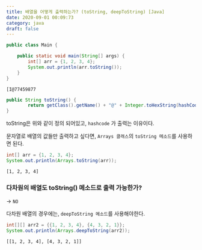 ```yaml
---
title: 배열을 어떻게 출력하는가? (toString, deepToString) [Java]
date: 2020-09-01 00:09:73
category: java
draft: false
---
```


```java
public class Main {

    public static void main(String[] args) {
        int[] arr = {1, 2, 3, 4};
        System.out.println(arr.toString());
    }
}
```

```
[I@77459877
```

```java
public String toString() {
        return getClass().getName() + "@" + Integer.toHexString(hashCode());
}
```

toString은 위와 같이 정의 되어있고, `hashcode` 가 출력는 이유이다. 

문자열로 배열의 값들만 출력하고 싶다면, `Arrays 클래스`의 `toString 메소드`를 사용하면 된다.

```java
int[] arr = {1, 2, 3, 4};
System.out.println(Arrays.toString(arr));
```

```
[1, 2, 3, 4]
```


### 다차원의 배열도 toString() 메소드로 출력 가능한가?
-> `NO`

다차원 배열의 경우에는, `deepToString 메소드`를 사용해야한다.

```java
int[][] arr2 = {{1, 2, 3, 4}, {4, 3, 2, 1}};
System.out.println(Arrays.deepToString(arr2));
```

```
[[1, 2, 3, 4], [4, 3, 2, 1]]
```